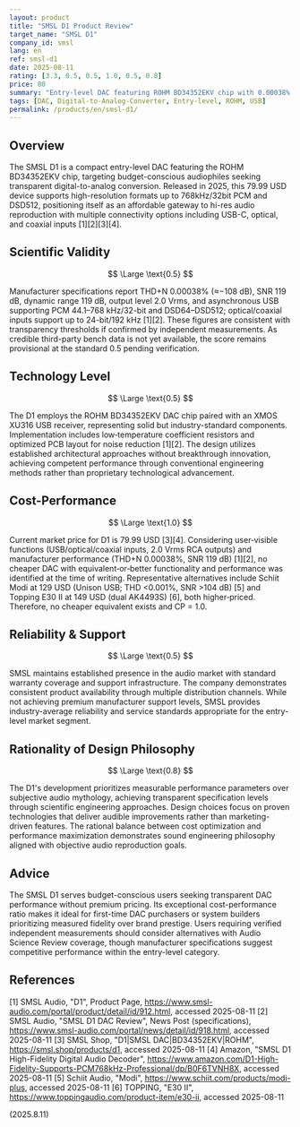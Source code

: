 ```yaml
---
layout: product
title: "SMSL D1 Product Review"
target_name: "SMSL D1"
company_id: smsl
lang: en
ref: smsl-d1
date: 2025-08-11
rating: [3.3, 0.5, 0.5, 1.0, 0.5, 0.8]
price: 80
summary: "Entry-level DAC featuring ROHM BD34352EKV chip with 0.00038% THD+N and 119 dB SNR at a 79.99 USD price point"
tags: [DAC, Digital-to-Analog-Converter, Entry-level, ROHM, USB]
permalink: /products/en/smsl-d1/
---
```

## Overview

The SMSL D1 is a compact entry-level DAC featuring the ROHM BD34352EKV chip, targeting budget-conscious audiophiles seeking transparent digital-to-analog conversion. Released in 2025, this 79.99 USD device supports high-resolution formats up to 768kHz/32bit PCM and DSD512, positioning itself as an affordable gateway to hi-res audio reproduction with multiple connectivity options including USB-C, optical, and coaxial inputs [1][2][3][4].

## Scientific Validity

$$ \Large \text{0.5} $$

Manufacturer specifications report THD+N 0.00038% (≈−108 dB), SNR 119 dB, dynamic range 119 dB, output level 2.0 Vrms, and asynchronous USB supporting PCM 44.1–768 kHz/32-bit and DSD64–DSD512; optical/coaxial inputs support up to 24-bit/192 kHz [1][2]. These figures are consistent with transparency thresholds if confirmed by independent measurements. As credible third-party bench data is not yet available, the score remains provisional at the standard 0.5 pending verification.

## Technology Level

$$ \Large \text{0.5} $$

The D1 employs the ROHM BD34352EKV DAC chip paired with an XMOS XU316 USB receiver, representing solid but industry-standard components. Implementation includes low‑temperature coefficient resistors and optimized PCB layout for noise reduction [1][2]. The design utilizes established architectural approaches without breakthrough innovation, achieving competent performance through conventional engineering methods rather than proprietary technological advancement.

## Cost-Performance

$$ \Large \text{1.0} $$

Current market price for D1 is 79.99 USD [3][4]. Considering user‑visible functions (USB/optical/coaxial inputs, 2.0 Vrms RCA outputs) and manufacturer performance (THD+N 0.00038%, SNR 119 dB) [1][2], no cheaper DAC with equivalent‑or‑better functionality and performance was identified at the time of writing. Representative alternatives include Schiit Modi at 129 USD (Unison USB; THD <0.001%, SNR >104 dB) [5] and Topping E30 II at 149 USD (dual AK4493S) [6], both higher‑priced. Therefore, no cheaper equivalent exists and CP = 1.0.

## Reliability & Support

$$ \Large \text{0.5} $$

SMSL maintains established presence in the audio market with standard warranty coverage and support infrastructure. The company demonstrates consistent product availability through multiple distribution channels. While not achieving premium manufacturer support levels, SMSL provides industry-average reliability and service standards appropriate for the entry-level market segment.

## Rationality of Design Philosophy

$$ \Large \text{0.8} $$

The D1's development prioritizes measurable performance parameters over subjective audio mythology, achieving transparent specification levels through scientific engineering approaches. Design choices focus on proven technologies that deliver audible improvements rather than marketing-driven features. The rational balance between cost optimization and performance maximization demonstrates sound engineering philosophy aligned with objective audio reproduction goals.

## Advice

The SMSL D1 serves budget-conscious users seeking transparent DAC performance without premium pricing. Its exceptional cost-performance ratio makes it ideal for first-time DAC purchasers or system builders prioritizing measured fidelity over brand prestige. Users requiring verified independent measurements should consider alternatives with Audio Science Review coverage, though manufacturer specifications suggest competitive performance within the entry-level category.

## References

[1] SMSL Audio, "D1", Product Page, https://www.smsl-audio.com/portal/product/detail/id/912.html, accessed 2025-08-11
[2] SMSL Audio, "SMSL D1 DAC Review", News Post (specifications), https://www.smsl-audio.com/portal/news/detail/id/918.html, accessed 2025-08-11
[3] SMSL Shop, "D1|SMSL DAC|BD34352EKV|ROHM", https://smsl.shop/products/d1, accessed 2025-08-11
[4] Amazon, "SMSL D1 High-Fidelity Digital Audio Decoder", https://www.amazon.com/D1-High-Fidelity-Supports-PCM768kHz-Professional/dp/B0F6TVNH8X, accessed 2025-08-11
[5] Schiit Audio, "Modi", https://www.schiit.com/products/modi-plus, accessed 2025-08-11
[6] TOPPING, "E30 II", https://www.toppingaudio.com/product-item/e30-ii, accessed 2025-08-11

(2025.8.11)